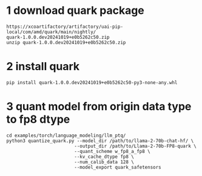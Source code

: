 # 1 download quark package
```
https://xcoartifactory/artifactory/uai-pip-local/com/amd/quark/main/nightly/
quark-1.0.0.dev20241019+e0b5262c50.zip
unzip quark-1.0.0.dev20241019+e0b5262c50.zip
```
# 2 install quark
```
pip install quark-1.0.0.dev20241019+e0b5262c50-py3-none-any.whl
```
# 3 quant model from origin data type to fp8 dtype
```
cd examples/torch/language_modeling/llm_ptq/
python3 quantize_quark.py --model_dir /path/to/llama-2-70b-chat-hf/ \
                         --output_dir /path/to/Llama-2-70b-FP8-quark \
                         --quant_scheme w_fp8_a_fp8 \
                         --kv_cache_dtype fp8 \
                         --num_calib_data 128 \
                         --model_export quark_safetensors
```